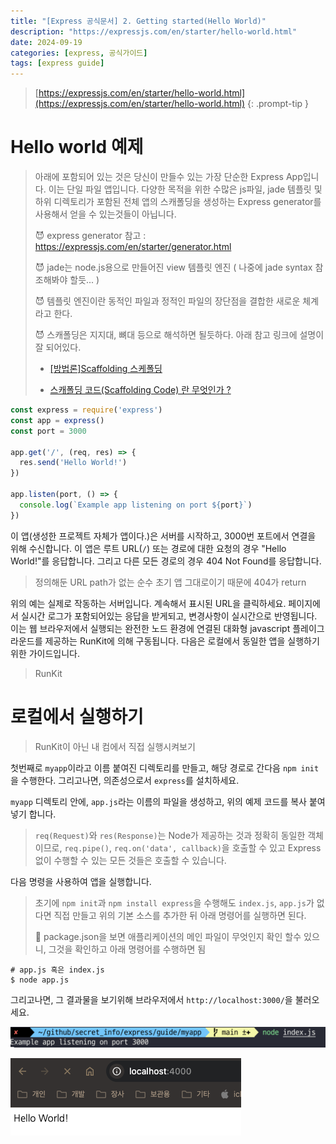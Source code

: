 ```yaml
---
title: "[Express 공식문서] 2. Getting started(Hello World)"
description: "https://expressjs.com/en/starter/hello-world.html"
date: 2024-09-19
categories: [express, 공식가이드]
tags: [express guide]
---
```




> [https://expressjs.com/en/starter/hello-world.html](https://expressjs.com/en/starter/hello-world.html)
{: .prompt-tip }



# Hello world 예제

> 아래에 포함되어 있는 것은 당신이 만들수 있는 가장 단순한 Express App입니다. 이는 단일 파일 앱입니다. 다양한 목적을 위한 수많은 js파일, jade 템플릿 및 하위 디렉토리가 포함된 전체 앱의 스캐폴딩을 생성하는 Express generator를 사용해서 얻을 수 있는것들이 아닙니다. 
>
> 😈 express generator 참고 : https://expressjs.com/en/starter/generator.html
>
> 😈 jade는 node.js용으로 만들어진 view 템플릿 엔진 ( 나중에 jade syntax 참조해봐야 할듯... )
>
> 😈 템플릿 엔진이란 동적인 파일과 정적인 파일의 장단점을 결합한 새로운 체계라고 한다. 
>
> 😈 스캐폴딩은 지지대, 뼈대 등으로 해석하면 될듯하다. 아래 참고 링크에 설명이 잘 되어있다.
>
> - [[방법론]Scaffolding 스케폴딩](https://yoonjong-park.tistory.com/entry/%EB%B0%A9%EB%B2%95%EB%A1%A0-Scaffolding-%EC%8A%A4%EC%BC%80%ED%8F%B4%EB%94%A9)
>
> - [스캐폴딩 코드(Scaffolding Code) 란 무엇인가 ?](https://snupi.tistory.com/61)



```javascript
const express = require('express')
const app = express()
const port = 3000

app.get('/', (req, res) => {
  res.send('Hello World!')
})

app.listen(port, () => {
  console.log(`Example app listening on port ${port}`)
})
```



이 앱(생성한 프로젝트 자체가 앱이다.)은 서버를 시작하고, 3000번 포트에서 연결을 위해 수신합니다. 이 앱은 루트 URL(`/`) 또는 경로에 대한 요청의 경우 "Hello World!"를 응답합니다. 그리고 다른 모든 경로의 경우 404 Not Found를 응답합니다. 

> 정의해둔 URL path가 없는 순수 초기 앱 그대로이기 때문에 404가 return



위의 예는 실제로 작동하는 서버입니다. 계속해서 표시된 URL을 클릭하세요. 페이지에서 실시간 로그가 포함되어있는 응답을 받게되고, 변경사항이 실시간으로 반영됩니다. 이는 웹 브라우저에서 실행되는 완전한 노드 환경에 연결된 대화형 javascript 플레이그라운드를 제공하는 RunKit에 의해 구동됩니다. 다음은 로컬에서 동일한 앱을 실행하기 위한 가이드입니다. 

> RunKit



# 로컬에서 실행하기 

> RunKit이 아닌 내 컴에서 직접 실행시켜보기

첫번째로 `myapp`이라고 이름 붙여진 디렉토리를 만들고, 해당 경로로 간다음 `npm init`을 수행한다. 그리고나면, 의존성으로서 `express`를 설치하세요.



`myapp` 디렉토리 안에, `app.js`라는 이름의 파일을 생성하고, 위의 예제 코드를 복사 붙여넣기 합니다. 



>`req(Request)`와 `res(Response)`는 Node가 제공하는 것과 정확히 동일한 객체이므로, `req.pipe()`, `req.on('data', callback)`을 호출할 수 있고 Express없이 수행할 수 있는 모든 것들은 호출할 수 있습니다.



다음 명령을 사용하여 앱을 실행합니다.

> 초기에 `npm init`과 `npm install express`을 수행해도 `index.js`,  `app.js`가 없다면 직접 만들고 위의 기본 소스를 추가한 뒤 아래 명령어를 실행하면 된다. 
>
> 🚨 package.json을 보면 애플리케이션의 메인 파일이 무엇인지 확인 할수 있으니, 그것을 확인하고 아래 명령어를 수행하면 됨

```shell
# app.js 혹은 index.js
$ node app.js
```



그리고나면, 그 결과물을 보기위해 브라우저에서 `http://localhost:3000/`을 불러오세요.

![image-20240920094847620](../assets/img/image-20240920094847620.png)

![image-20240920094906529](../assets/img/image-20240920094906529.png)
